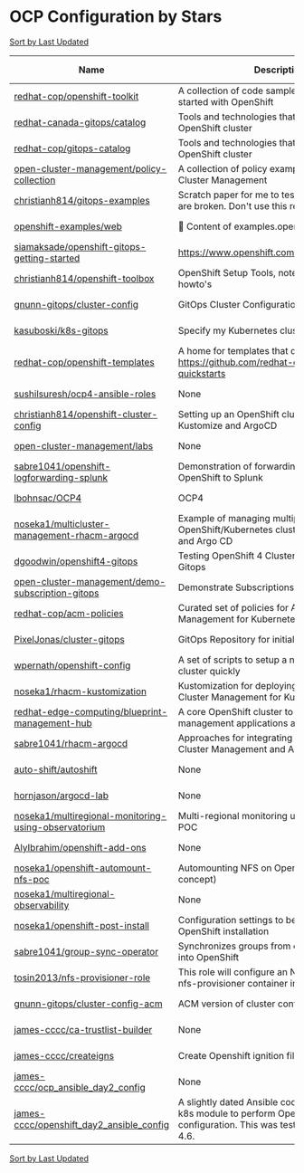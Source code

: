 # OCP Configuration by Stars

[Sort by Last Updated](OCP%20Configuration.Last%20Updated.md)

Name | Description | Last Updated | Stars 
--- | --- | --- | --- 
[redhat-cop/openshift-toolkit](https://github.com/redhat-cop/openshift-toolkit) | A collection of code samples to help you get started with OpenShift | 2022-11-08 | 220 
[redhat-canada-gitops/catalog](https://github.com/redhat-cop/gitops-catalog) | Tools and technologies that are hosted on an OpenShift cluster | 2023-03-06 | 211 
[redhat-cop/gitops-catalog](https://github.com/redhat-cop/gitops-catalog) | Tools and technologies that are hosted on an OpenShift cluster | 2023-03-06 | 211 
[open-cluster-management/policy-collection](https://github.com/open-cluster-management-io/policy-collection) | A collection of policy examples for Open Cluster Management | 2023-03-01 | 163 
[christianh814/gitops-examples](https://github.com/christianh814/gitops-examples) | Scratch paper for me to test things. Most things are broken. Don't use this repo. | 2023-02-28 | 119 
[openshift-examples/web](https://github.com/openshift-examples/web) | 🚀 Content of examples.openshift.pub | 2023-03-01 | 97 
[siamaksade/openshift-gitops-getting-started](https://github.com/siamaksade/openshift-gitops-getting-started) | https://www.openshift.com/learn/topics/gitops/ | 2023-01-04 | 63 
[christianh814/openshift-toolbox](https://github.com/christianh814/openshift-toolbox) | OpenShift Setup Tools, notes, and other howto's | 2022-09-14 | 50 
[gnunn-gitops/cluster-config](https://github.com/gnunn-gitops/cluster-config) | GitOps Cluster Configuration | 2023-03-14 | 47 
[kasuboski/k8s-gitops](https://github.com/kasuboski/k8s-gitops) | Specify my Kubernetes cluster declaratively | 2023-03-13 | 39 
[redhat-cop/openshift-templates](https://github.com/redhat-cop/openshift-templates) | A home for templates that do not live in https://github.com/redhat-cop/containers-quickstarts | 2023-03-01 | 39 
[sushilsuresh/ocp4-ansible-roles](https://github.com/sushilsuresh/ocp4-ansible-roles) | None | 2020-11-06 | 31 
[christianh814/openshift-cluster-config](https://github.com/christianh814/openshift-cluster-config) | Setting up an OpenShift cluster using Kustomize and ArgoCD | 2022-05-04 | 30 
[open-cluster-management/labs](https://github.com/stolostron/labs) | None | 2021-03-18 | 30 
[sabre1041/openshift-logforwarding-splunk](https://github.com/sabre1041/openshift-logforwarding-splunk) | Demonstration of forwarding logs from OpenShift to Splunk | 2022-11-10 | 29 
[lbohnsac/OCP4](https://github.com/lbohnsac/OCP4) | OCP4 | 2022-09-22 | 24 
[noseka1/multicluster-management-rhacm-argocd](https://github.com/noseka1/multicluster-management-rhacm-argocd) | Example of managing multiple OpenShift/Kubernetes clusters using RHACM and Argo CD | 2021-11-08 | 22 
[dgoodwin/openshift4-gitops](https://github.com/dgoodwin/openshift4-gitops) | Testing OpenShift 4 Cluster Configuration With Gitops | 2020-02-11 | 17 
[open-cluster-management/demo-subscription-gitops](https://github.com/stolostron/demo-subscription-gitops) | Demonstrate Subscriptions via Git Ops | 2021-02-02 | 14 
[redhat-cop/acm-policies](https://github.com/redhat-cop/acm-policies) | Curated set of policies for Advanced Cluster Management for Kubernetes | 2021-09-02 | 14 
[PixelJonas/cluster-gitops](https://github.com/PixelJonas/cluster-gitops) | GitOps Repository for initial OCP Cluster | 2023-03-15 | 13 
[wpernath/openshift-config](https://github.com/wpernath/openshift-config) | A set of scripts to setup a new OpenShift cluster quickly | 2022-11-24 | 12 
[noseka1/rhacm-kustomization](https://github.com/noseka1/rhacm-kustomization) | Kustomization for deploying Red Hat Advanced Cluster Management for Kubernetes | 2022-06-28 | 8 
[redhat-edge-computing/blueprint-management-hub](https://github.com/redhat-edge-computing/blueprint-management-hub) | A core OpenShift cluster to host multicluster management applications and CI/CD tools | 2021-04-22 | 8 
[sabre1041/rhacm-argocd](https://github.com/sabre1041/rhacm-argocd) | Approaches for integrating Red Hat Advanced Cluster Management and Argo CD. | 2021-11-12 | 7 
[auto-shift/autoshift](https://github.com/auto-shift/autoshift) | None | 2023-03-07 | 6 
[hornjason/argocd-lab](https://github.com/hornjason/argocd-lab) | None | 2020-12-21 | 6 
[noseka1/multiregional-monitoring-using-observatorium](https://github.com/noseka1/multiregional-monitoring-using-observatorium) | Multi-regional monitoring using Observatorium POC | 2022-02-01 | 3 
[AlyIbrahim/openshift-add-ons](https://github.com/AlyIbrahim/openshift-add-ons) | None | 2022-01-14 | 2 
[noseka1/openshift-automount-nfs-poc](https://github.com/noseka1/openshift-automount-nfs-poc) | Automounting NFS on OpenShift (proof of concept) | 2021-05-23 | 2 
[noseka1/multiregional-observability](https://github.com/noseka1/multiregional-observability) | None | 2022-07-08 | 1 
[noseka1/openshift-post-install](https://github.com/noseka1/openshift-post-install) | Configuration settings to be applied after OpenShift installation | 2022-03-12 | 1 
[sabre1041/group-sync-operator](https://github.com/sabre1041/group-sync-operator) | Synchronizes groups from external providers into OpenShift | 2023-03-12 | 1 
[tosin2013/nfs-provisioner-role](https://github.com/tosin2013/nfs-provisioner-role) | This role will configure an NFS Server and a nfs-provisioner container in OpenShift. | 2021-08-04 | 1 
[gnunn-gitops/cluster-config-acm](https://github.com/gnunn-gitops/cluster-config-acm) | ACM version of cluster configuration | 2020-09-27 | 0 
[james-cccc/ca-trustlist-builder](https://github.com/james-cccc/ca-trustlist-builder) | None | 2022-06-14 | 0 
[james-cccc/createigns](https://github.com/james-cccc/createigns) | Create Openshift ignition files with static IPs | 2020-06-26 | 0 
[james-cccc/ocp_ansible_day2_config](https://github.com/james-cccc/ocp_ansible_day2_config) | None | 2022-07-22 | 0 
[james-cccc/openshift_day2_ansible_config](https://github.com/james-cccc/openshift_day2_ansible_config) | A slightly dated Ansible codebase that uses the k8s module to perform OpenShift cluster configuration. This was tested on OpenShift 4.6. | 2022-04-12 | 0 

[Sort by Last Updated](OCP%20Configuration.Last%20Updated.md)
